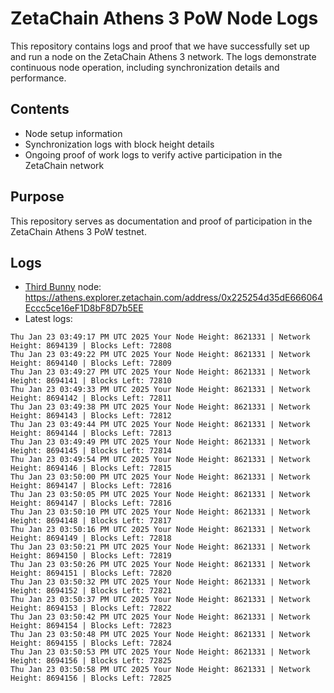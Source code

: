 # ZetaChain Athens 3 PoW Node Logs
This repository contains logs and proof that we have successfully set up and run a node on the ZetaChain Athens 3 network. The logs demonstrate continuous node operation, including synchronization details and performance.

## Contents
- Node setup information
- Synchronization logs with block height details
- Ongoing proof of work logs to verify active participation in the ZetaChain network

## Purpose
This repository serves as documentation and proof of participation in the ZetaChain Athens 3 PoW testnet.

## Logs

- [Third Bunny](https://thirdbunny.xyz/) node: https://athens.explorer.zetachain.com/address/0x225254d35dE666064Eccc5ce16eF1D8bF8D7b5EE
- Latest logs:
```
Thu Jan 23 03:49:17 PM UTC 2025 Your Node Height: 8621331 | Network Height: 8694139 | Blocks Left: 72808
Thu Jan 23 03:49:22 PM UTC 2025 Your Node Height: 8621331 | Network Height: 8694140 | Blocks Left: 72809
Thu Jan 23 03:49:27 PM UTC 2025 Your Node Height: 8621331 | Network Height: 8694141 | Blocks Left: 72810
Thu Jan 23 03:49:33 PM UTC 2025 Your Node Height: 8621331 | Network Height: 8694142 | Blocks Left: 72811
Thu Jan 23 03:49:38 PM UTC 2025 Your Node Height: 8621331 | Network Height: 8694143 | Blocks Left: 72812
Thu Jan 23 03:49:44 PM UTC 2025 Your Node Height: 8621331 | Network Height: 8694144 | Blocks Left: 72813
Thu Jan 23 03:49:49 PM UTC 2025 Your Node Height: 8621331 | Network Height: 8694145 | Blocks Left: 72814
Thu Jan 23 03:49:54 PM UTC 2025 Your Node Height: 8621331 | Network Height: 8694146 | Blocks Left: 72815
Thu Jan 23 03:50:00 PM UTC 2025 Your Node Height: 8621331 | Network Height: 8694147 | Blocks Left: 72816
Thu Jan 23 03:50:05 PM UTC 2025 Your Node Height: 8621331 | Network Height: 8694147 | Blocks Left: 72816
Thu Jan 23 03:50:10 PM UTC 2025 Your Node Height: 8621331 | Network Height: 8694148 | Blocks Left: 72817
Thu Jan 23 03:50:16 PM UTC 2025 Your Node Height: 8621331 | Network Height: 8694149 | Blocks Left: 72818
Thu Jan 23 03:50:21 PM UTC 2025 Your Node Height: 8621331 | Network Height: 8694150 | Blocks Left: 72819
Thu Jan 23 03:50:26 PM UTC 2025 Your Node Height: 8621331 | Network Height: 8694151 | Blocks Left: 72820
Thu Jan 23 03:50:32 PM UTC 2025 Your Node Height: 8621331 | Network Height: 8694152 | Blocks Left: 72821
Thu Jan 23 03:50:37 PM UTC 2025 Your Node Height: 8621331 | Network Height: 8694153 | Blocks Left: 72822
Thu Jan 23 03:50:42 PM UTC 2025 Your Node Height: 8621331 | Network Height: 8694154 | Blocks Left: 72823
Thu Jan 23 03:50:48 PM UTC 2025 Your Node Height: 8621331 | Network Height: 8694155 | Blocks Left: 72824
Thu Jan 23 03:50:53 PM UTC 2025 Your Node Height: 8621331 | Network Height: 8694156 | Blocks Left: 72825
Thu Jan 23 03:50:58 PM UTC 2025 Your Node Height: 8621331 | Network Height: 8694156 | Blocks Left: 72825
```
